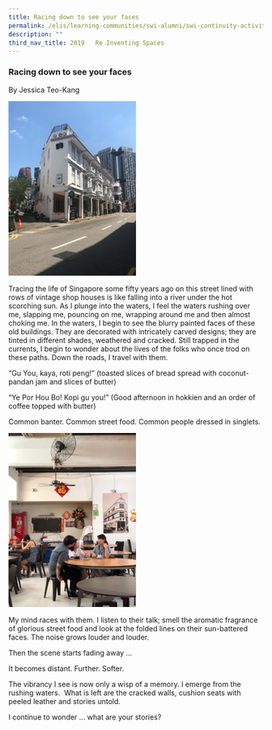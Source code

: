 ```yaml
---
title: Racing down to see your faces
permalink: /elis/learning-communities/swi-alumni/swi-continuity-activities/racing-down-to-see-your-faces/
description: ""
third_nav_title: 2019   Re Inventing Spaces
---
```

### Racing down to see your faces

By Jessica Teo-Kang

<img src="/images/race1.png" 
     style="width:50%">

Tracing the life of Singapore some fifty years ago on this street lined with rows of vintage shop houses is like falling into a river under the hot scorching sun. As I plunge into the waters, I feel the waters rushing over me, slapping me, pouncing on me, wrapping around me and then almost choking me. In the waters, I begin to see the blurry painted faces of these old buildings. They are decorated with intricately carved designs; they are tinted in different shades, weathered and cracked. Still trapped in the currents, I begin to wonder about the lives of the folks who once trod on these paths. Down the roads, I travel with them.

“Gu You, kaya, roti peng!” (toasted slices of bread spread with coconut-pandan jam and slices of butter)

“Ye Por Hou Bo! Kopi gu you!” (Good afternoon in hokkien and an order of coffee topped with butter) 

Common banter. Common street food. Common people dressed in singlets.

<img src="/images/race%202.png" 
     style="width:50%">

My mind races with them. I listen to their talk; smell the aromatic fragrance of glorious street food and look at the folded lines on their sun-battered faces. The noise grows louder and louder.

Then the scene starts fading away …

It becomes distant. Further. Softer.

The vibrancy I see is now only a wisp of a memory. I emerge from the rushing waters.  What is left are the cracked walls, cushion seats with peeled leather and stories untold.     

I continue to wonder … what are your stories?